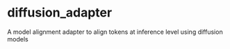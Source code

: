 # diffusion_adapter
A model alignment adapter to align tokens at inference level using diffusion models 
